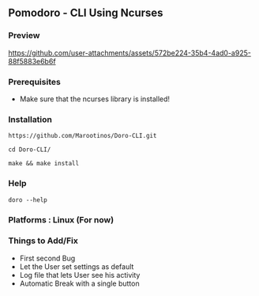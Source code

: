 ## Pomodoro - CLI Using Ncurses

### Preview
https://github.com/user-attachments/assets/572be224-35b4-4ad0-a925-88f5883e6b6f

### Prerequisites
- Make sure that the ncurses library is installed! 

### Installation

```
https://github.com/Marootinos/Doro-CLI.git
```
```
cd Doro-CLI/
```
```
make && make install
```

### Help
```doro --help```

### Platforms : Linux (For now)

### Things to Add/Fix
- First second Bug
- Let the User set settings as default
- Log file that lets User see his activity
- Automatic Break with a single button


